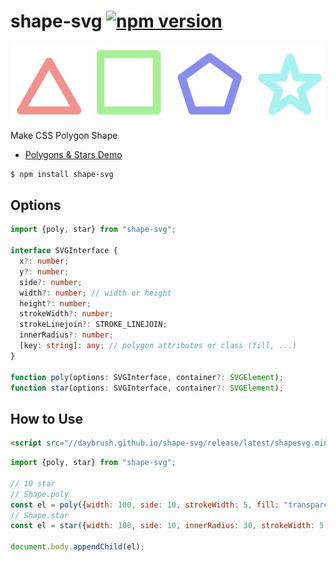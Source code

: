 # shape-svg  [![npm version](https://badge.fury.io/js/shape-svg.svg)](https://badge.fury.io/js/shape-svg)

![](./polygon.png)

Make CSS Polygon Shape

* [Polygons & Stars Demo](https://codepen.io/daybrush/pen/ReYxLy)

```sh
$ npm install shape-svg
```

## Options
```ts
import {poly, star} from "shape-svg";

interface SVGInterface {
  x?: number;
  y?: number;
  side?: number;
  width?: number; // width or height
  height?: number;
  strokeWidth?: number;
  strokeLinejoin?: STROKE_LINEJOIN;
  innerRadius?: number;
  [key: string]: any; // polygon attributes or class (fill, ...)
}

function poly(options: SVGInterface, container?: SVGElement);
function star(options: SVGInterface, container?: SVGElement);

```


## How to Use

```html
<script src="//daybrush.github.io/shape-svg/release/latest/shapesvg.min.js"></script>
```
```js
import {poly, star} from "shape-svg";

// 10 star
// Shape.poly
const el = poly({width: 100, side: 10, strokeWidth: 5, fill: "transparent", strokeLinejoin: "round"});
// Shape.star
const el = star({width: 100, side: 10, innerRadius: 30, strokeWidth: 5, strokeLinejoin: "bavel"});

document.body.appendChild(el);

```